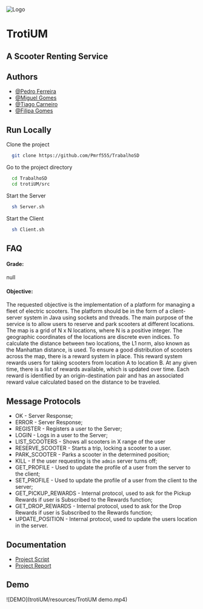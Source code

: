 
![Logo](https://i.imgur.com/D23Et93.png)

# TrotiUM
## A Scooter Renting Service


## Authors

- [@Pedro Ferreira](https://www.github.com/Pmrf555)
- [@Miguel Gomes](https://www.github.com/MayorX500)
- [@Tiago Carneiro](https://www.github.com/Tiago5Carneiro)
- [@Filipa Gomes](https://www.github.com/FilipaSGomes)


## Run Locally

Clone the project

```bash
  git clone https://github.com/Pmrf555/TrabalhoSD
```

Go to the project directory

```bash
  cd TrabalhoSD
  cd trotiUM/src
```

Start the Server

```bash
  sh Server.sh
```

Start the Client

```bash
  sh Client.sh
```


## FAQ

#### Grade:

null

#### Objective:

The requested objective is the implementation of a platform for managing a fleet of electric scooters.
The platform should be in the form of a client-server system in Java using sockets and threads.
The main purpose of the service is to allow users to reserve and park scooters at different locations.
The map is a grid of N x N locations, where N is a positive integer.
The geographic coordinates of the locations are discrete even indices.
To calculate the distance between two locations, the L1 norm, also known as the Manhattan distance, is used.
To ensure a good distribution of scooters across the map, there is a reward system in place.
This reward system rewards users for taking scooters from location A to location B.
At any given time, there is a list of rewards available, which is updated over time.
Each reward is identified by an origin-destination pair and has an associated reward value calculated based on the distance to be traveled.


## Message Protocols

- OK - Server Response;
- ERROR - Server Response;
- REGISTER - Registers a user to the Server;
- LOGIN - Logs in a user to the Server;
- LIST_SCOOTERS - Shows all scooters in X range of the user
- RESERVE_SCOOTER - Starts a trip, locking a scooter to a user.
- PARK_SCOOTER - Parks a scooter in the determined position;
- KILL - If the user requesting is the `admin` server turns off;
- GET_PROFILE - Used to update the profile of a user from the server to the client;
- SET_PROFILE - Used to update the profile of a user from the client to the server;
- GET_PICKUP_REWARDS - Internal protocol, used to ask for the Pickup Rewards if user is Subscribed to the Rewards function; 
- GET_DROP_REWARDS - Internal protocol, used to ask for the Drop Rewards if user is Subscribed to the Rewards function;
- UPDATE_POSITION - Internal protocol, used to update the users location in the server.
## Documentation

- [Project Script](trotiUM/resources/Script.pdf)
- [Project Report](trotiUM/resources/placeholder.md)


## Demo

![DEMO](trotiUM/resources/TrotiUM demo.mp4)
